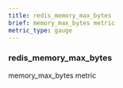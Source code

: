 ```yaml
---
title: redis_memory_max_bytes
brief: memory_max_bytes metric
metric_type: gauge
---
```

### redis_memory_max_bytes

memory_max_bytes metric